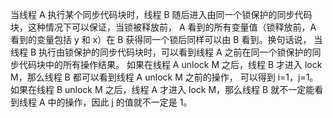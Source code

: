 当线程 A 执行某个同步代码块时，线程 B 随后进入由同一个锁保护的同步代码块，这种情况下可以保证，当锁被释放前，
A 看到的所有变量值（锁释放前，A 看到的变量包括 y 和 x）在 B 获得同一个锁后同样可以由 B 看到。换句话说，
当线程 B 执行由锁保护的同步代码块时，可以看到线程 A 之前在同一个锁保护的同步代码块中的所有操作结果。
如果在线程 A unlock M 之后，线程 B 才进入 lock M，那么线程 B 都可以看到线程 A unlock M 之前的操作，
可以得到 i=1，j=1。如果在线程 B unlock M 之后，线程 A 才进入 lock M，那么线程 B 就不一定能看到线程 A 中的操作，因此 j 的值就不一定是 1。
























